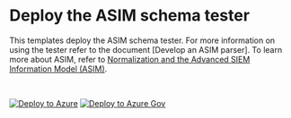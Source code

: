 # Deploy the ASIM schema tester

This templates deploy the ASIM schema tester. For more information on using the tester refer to the document [Develop an ASIM parser]. To learn more about ASIM, refer to [Normalization and the Advanced SIEM Information Model (ASIM)](https://aka.ms/AboutASIM).

<br>


[![Deploy to Azure](https://aka.ms/deploytoazurebutton)](https://portal.azure.com/#create/Microsoft.Template/uri/https%3A%2F%2Fraw.githubusercontent.com%2FAzure%2FAzure-Sentinel%2Fmaster%2FASIM%2Fdev%2FASimSchemaTester%2FASimSchemaTester.json) [![Deploy to Azure Gov](https://aka.ms/deploytoazuregovbutton)](https://portal.azure.us/#create/Microsoft.Template/uri/https%3A%2F%2Fraw.githubusercontent.com%2FAzure%2FAzure-Sentinel%2Fmaster%2FASIM%2Fdev%2FASimSchemaTester%2FASimSchemaTester.json)

